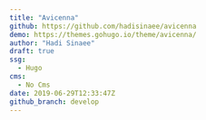 ```yaml
---
title: "Avicenna"
github: https://github.com/hadisinaee/avicenna
demo: https://themes.gohugo.io/theme/avicenna/
author: "Hadi Sinaee"
draft: true
ssg:
  - Hugo
cms:
  - No Cms
date: 2019-06-29T12:33:47Z
github_branch: develop
---
```

